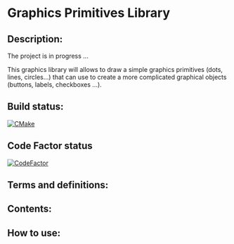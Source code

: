 Graphics Primitives Library
===========================
## Description:
The project is in progress ... 

This graphics library will allows to draw a simple graphics primitives (dots, lines, circles...) that can use to create a more complicated graphical objects (buttons, labels, checkboxes ...).
## Build status: 
[![CMake](https://github.com/RomanGaranin/LibGP/actions/workflows/cmake.yml/badge.svg)](https://github.com/RomanGaranin/LibGP/actions/workflows/cmake.yml)
## Code Factor status
[![CodeFactor](https://www.codefactor.io/repository/github/romangaranin/libgp/badge/main)](https://www.codefactor.io/repository/github/romangaranin/libgp/overview/main)
## Terms and definitions:
## Contents:
## How to use:
